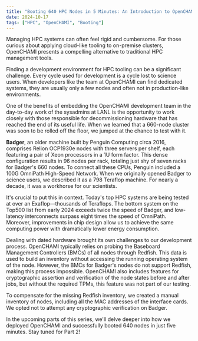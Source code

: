```yaml
---
title: "Booting 640 HPC Nodes in 5 Minutes: An Introduction to OpenCHAMI"
date: 2024-10-17
tags: ["HPC", "OpenCHAMI", "Booting"]
---
```


Managing HPC systems can often feel rigid and cumbersome. For those curious about applying cloud-like tooling to on-premise clusters, OpenCHAMI presents a compelling alternative to traditional HPC management tools. 

Finding a development environment for HPC tooling can be a significant challenge. Every cycle used for development is a cycle lost to science users. When developers like the team at OpenCHAMI can find dedicated systems, they are usually only a few nodes and often not in production-like environments.

One of the benefits of embedding the OpenCHAMI development team in the day-to-day work of the sysadmins at LANL is the opportunity to work closely with those responsible for decommissioning hardware that has reached the end of its useful life. When we learned that a 660-node cluster was soon to be rolled off the floor, we jumped at the chance to test with it.

**Badger**, an older machine built by Penguin Computing circa 2016, comprises Relion OCP1930e nodes with three servers per shelf, each featuring a pair of Xeon processors in a 1U form factor. This dense configuration results in 96 nodes per rack, totaling just shy of seven racks for Badger's 660 nodes. To connect all these CPUs, Penguin included a 100G OmniPath High-Speed Network. When we originally opened Badger to science users, we described it as a 798 Teraflop machine. For nearly a decade, it was a workhorse for our scientists.

It's crucial to put this in context. Today's top HPC systems are being tested at over an Exaflop—thousands of Teraflops. The bottom system on the Top500 list from early 2024 exceeds twice the speed of Badger, and low-latency interconnects surpass eight times the speed of OmniPath. Moreover, improvements in chip design allow us to achieve the same computing power with dramatically lower energy consumption.

Dealing with dated hardware brought its own challenges to our development process. OpenCHAMI typically relies on probing the Baseboard Management Controllers (BMCs) of all nodes through Redfish. This data is used to build an inventory without accessing the running operating system of the node. However, the BMCs for Badger's nodes do not support Redfish, making this process impossible. OpenCHAMI also includes features for cryptographic assertion and verification of the node states before and after jobs, but without the required TPMs, this feature was not part of our testing.

To compensate for the missing Redfish inventory, we created a manual inventory of nodes, including all the MAC addresses of the interface cards. We opted not to attempt any cryptographic verification on Badger.

In the upcoming parts of this series, we'll delve deeper into how we deployed OpenCHAMI and successfully booted 640 nodes in just five minutes. Stay tuned for Part 2!
